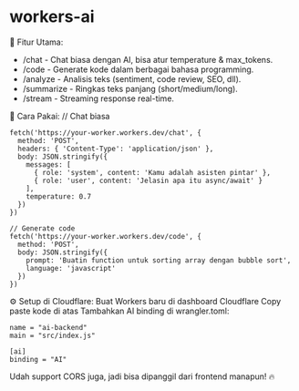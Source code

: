 # workers-ai

🎯 Fitur Utama:
* /chat - Chat biasa dengan AI, bisa atur temperature & max_tokens.
* /code - Generate kode dalam berbagai bahasa programming.
* /analyze - Analisis teks (sentiment, code review, SEO, dll).
* /summarize - Ringkas teks panjang (short/medium/long).
* /stream - Streaming response real-time.
  
📝 Cara Pakai:
// Chat biasa
```
fetch('https://your-worker.workers.dev/chat', {
  method: 'POST',
  headers: { 'Content-Type': 'application/json' },
  body: JSON.stringify({
    messages: [
      { role: 'system', content: 'Kamu adalah asisten pintar' },
      { role: 'user', content: 'Jelasin apa itu async/await' }
    ],
    temperature: 0.7
  })
})

// Generate code
fetch('https://your-worker.workers.dev/code', {
  method: 'POST',
  body: JSON.stringify({
    prompt: 'Buatin function untuk sorting array dengan bubble sort',
    language: 'javascript'
  })
})
```

⚙️ Setup di Cloudflare:
Buat Workers baru di dashboard Cloudflare
Copy paste kode di atas
Tambahkan AI binding di wrangler.toml:

```
name = "ai-backend"
main = "src/index.js"

[ai]
binding = "AI"
```
Udah support CORS juga, jadi bisa dipanggil dari frontend manapun! 🔥
